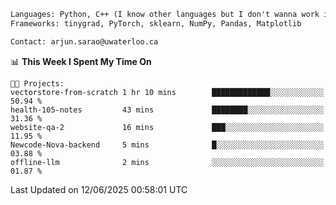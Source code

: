 ```txt
Languages: Python, C++ (I know other languages but I don't wanna work in em)
Frameworks: tinygrad, PyTorch, sklearn, NumPy, Pandas, Matplotlib

Contact: arjun.sarao@uwaterloo.ca
```

<!--START_SECTION:waka-->
📊 **This Week I Spent My Time On** 

```text
🐱‍💻 Projects: 
vectorstore-from-scratch 1 hr 10 mins        █████████████░░░░░░░░░░░░   50.94 % 
health-105-notes         43 mins             ████████░░░░░░░░░░░░░░░░░   31.36 % 
website-qa-2             16 mins             ███░░░░░░░░░░░░░░░░░░░░░░   11.95 % 
Newcode-Nova-backend     5 mins              █░░░░░░░░░░░░░░░░░░░░░░░░   03.88 % 
offline-llm              2 mins              ░░░░░░░░░░░░░░░░░░░░░░░░░   01.87 % 
```


 Last Updated on 12/06/2025 00:58:01 UTC
<!--END_SECTION:waka-->
